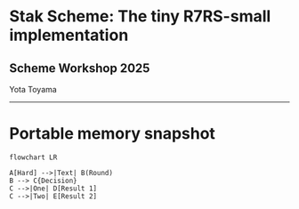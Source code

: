 # Stak Scheme: The tiny R7RS-small implementation

## Scheme Workshop 2025

Yota Toyama

---

# Portable memory snapshot

```mermaid
flowchart LR

A[Hard] -->|Text| B(Round)
B --> C{Decision}
C -->|One| D[Result 1]
C -->|Two| E[Result 2]
```
